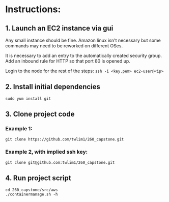 # Instructions:

## 1. Launch an EC2 instance via gui

Any small instance should be fine. Amazon linux isn't necessary but some commands may need to be reworked on different OSes.

It is necessary to add an entry to the automatically created security group. Add an inbound rule for HTTP so that port 80 is opened up.

Login to the node for the rest of the steps:
`ssh -i <key.pem> ec2-user@<ip>`

## 2. Install initial dependencies

`sudo yum install git`

## 3. Clone project code

### Example 1:
`git clone https://github.com/twlim1/260_capstone.git`

### Example 2, with implied ssh key:
`git clone git@github.com:twlim1/260_capstone.git`

## 4. Run project script
```
cd 260_capstone/src/aws
./containermanage.sh -h
```


